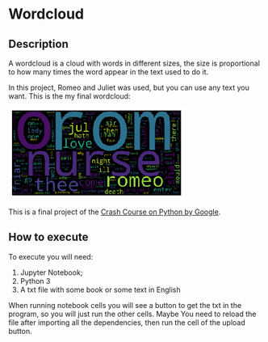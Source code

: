# Wordcloud

## Description

A wordcloud is a cloud with words in different sizes, the size is proportional to how many times the word appear in the text used to do it.

In this project, Romeo and Juliet was used, but you can use any text you want. This is the my final wordcloud:

![wordcloud](https://github.com/gabriel1997castro/wordcloud/blob/master/wordcloud.png?raw=true)

This is a final project of the [Crash Course on Python by Google](https://www.coursera.org/learn/python-crash-course).

## How to execute
To execute you will need:
1) Jupyter Notebook;
2) Python 3
3) A txt file with some book or some text in English

When running notebook cells you will see a button to get the txt in the program, so you will just run the other cells.
Maybe You need to reload the file after importing all the dependencies, then run the cell of the upload button.
